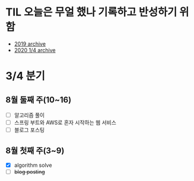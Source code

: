 # TIL 오늘은 무얼 했나 기록하고 반성하기 위함
- [2019 archive](https://github.com/nokchax/TIL/blob/master/archive/2019.md)
- [2020 1/4 archive](https://github.com/nokchax/TIL/blob/master/archive/2020-first-quarter.md)

# 3/4 분기
## 8월 둘째 주(10~16)
- [ ] 알고리즘 풀이
- [ ] 스프링 부트와 AWS로 혼자 시작하는 웹 서비스
- [ ] 블로그 포스팅

## 8월 첫째 주(3~9)
- [x] algorithm solve
- [ ] ~~blog posting~~

